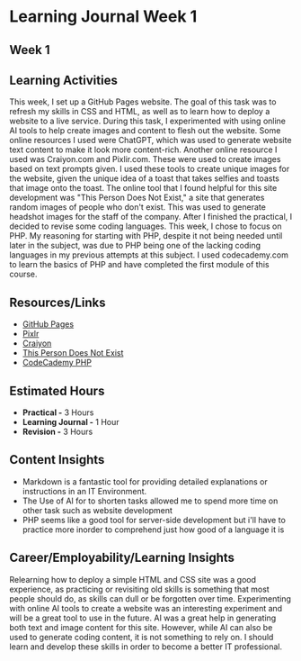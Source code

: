 # Learning Journal Week 1
## Week 1
## Learning Activities
This week, I set up a GitHub Pages website. The goal of this task was to refresh my skills in CSS and HTML, as well as to learn how to deploy a website to a live service. During this task, I experimented with using online AI tools to help create images and content to flesh out the website. Some online resources I used were ChatGPT, which was used to generate website text content to make it look more content-rich. Another online resource I used was Craiyon.com and Pixlir.com. These were used to create images based on text prompts given.
I used these tools to create unique images for the website, given the unique idea of a toast that takes selfies and toasts that image onto the toast. The online tool that I found helpful for this site development was "This Person Does Not Exist," a site that generates random images of people who don't exist. This was used to generate headshot images for the staff of the company.
After I finished the practical, I decided to revise some coding languages. This week, I chose to focus on PHP. My reasoning for starting with PHP, despite it not being needed until later in the subject, was due to PHP being one of the lacking coding languages in my previous attempts at this subject. I used codecademy.com to learn the basics of PHP and have completed the first module of this course.
## Resources/Links
- [GitHub Pages](https://pages.github.com/)
- [Pixlr](https://Pixlr.com/image-generator/)
- [Craiyon](https://Craiyon.com)
- [This Person Does Not Exist](https://this-person-does-not-exist.com/en)
- [CodeCademy PHP](https://www.codecademy.com/catalog/language/php)
## Estimated Hours
- **Practical -** 3 Hours
- **Learning Journal -** 1 Hour
- **Revision -** 3 Hours
## Content Insights
- Markdown is a fantastic tool for providing detailed explanations or instructions in an IT Environment.
- The Use of AI for to shorten tasks allowed me to spend more time on other task such as website development
- PHP seems like a good tool for server-side development but i'll have to practice more inorder to comprehend just how good of a language it is
## Career/Employability/Learning Insights
Relearning how to deploy a simple HTML and CSS site was a good experience, as practicing or revisiting old skills is something that most 
people should do, as skills can dull or be forgotten over time. Experimenting with online AI tools to create a website was an interesting 
experiment and will be a great tool to use in the future. AI was a great help in generating both text and image content for this site. 
However, while AI can also be used to generate coding content, it is not something to rely on. I should learn and develop these skills in 
order to become a better IT professional.




